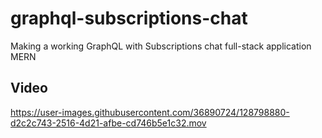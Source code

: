 # graphql-subscriptions-chat
Making a working GraphQL with Subscriptions chat full-stack application MERN

## Video
https://user-images.githubusercontent.com/36890724/128798880-d2c2c743-2516-4d21-afbe-cd746b5e1c32.mov
